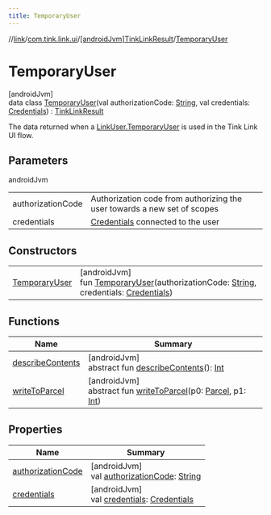 ```yaml
---
title: TemporaryUser
---
```

//[link](../../../../index.html)/[com.tink.link.ui](../../index.html)/[[androidJvm]TinkLinkResult](../index.html)/[TemporaryUser](index.html)



# TemporaryUser



[androidJvm]\
data class [TemporaryUser](index.html)(val authorizationCode: [String](https://kotlinlang.org/api/latest/jvm/stdlib/kotlin/-string/index.html), val credentials: [Credentials](../../../com.tink.model.credentials/[android-jvm]-credentials/index.html)) : [TinkLinkResult](../index.html)

The data returned when a [LinkUser.TemporaryUser](../../[android-jvm]-link-user/-temporary-user/index.html) is used in the Tink Link UI flow.



## Parameters


androidJvm

| | |
|---|---|
| authorizationCode | Authorization code from authorizing the user towards a new set of scopes |
| credentials | [Credentials](../../../com.tink.model.credentials/[android-jvm]-credentials/index.html) connected to the user |



## Constructors


| | |
|---|---|
| [TemporaryUser](-temporary-user.html) | [androidJvm]<br>fun [TemporaryUser](-temporary-user.html)(authorizationCode: [String](https://kotlinlang.org/api/latest/jvm/stdlib/kotlin/-string/index.html), credentials: [Credentials](../../../com.tink.model.credentials/[android-jvm]-credentials/index.html)) |


## Functions


| Name | Summary |
|---|---|
| [describeContents](../../../com.tink.service.provider/[android-jvm]-provider-filter/index.html#-1578325224%2FFunctions%2F-812656150) | [androidJvm]<br>abstract fun [describeContents](../../../com.tink.service.provider/[android-jvm]-provider-filter/index.html#-1578325224%2FFunctions%2F-812656150)(): [Int](https://kotlinlang.org/api/latest/jvm/stdlib/kotlin/-int/index.html) |
| [writeToParcel](../../../com.tink.service.provider/[android-jvm]-provider-filter/index.html#-1754457655%2FFunctions%2F-812656150) | [androidJvm]<br>abstract fun [writeToParcel](../../../com.tink.service.provider/[android-jvm]-provider-filter/index.html#-1754457655%2FFunctions%2F-812656150)(p0: [Parcel](https://developer.android.com/reference/kotlin/android/os/Parcel.html), p1: [Int](https://kotlinlang.org/api/latest/jvm/stdlib/kotlin/-int/index.html)) |


## Properties


| Name | Summary |
|---|---|
| [authorizationCode](authorization-code.html) | [androidJvm]<br>val [authorizationCode](authorization-code.html): [String](https://kotlinlang.org/api/latest/jvm/stdlib/kotlin/-string/index.html) |
| [credentials](credentials.html) | [androidJvm]<br>val [credentials](credentials.html): [Credentials](../../../com.tink.model.credentials/[android-jvm]-credentials/index.html) |

